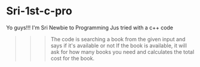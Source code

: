 # Sri-1st-c-pro

Yo guys!!! I'm Sri
Newbie to Programming
Jus tried with a c++ code 

>>> The code is searching a book from the given input and says if it's available or not
>>> If the book is available, it will ask for how many books you need and calculates the total cost for the book.
